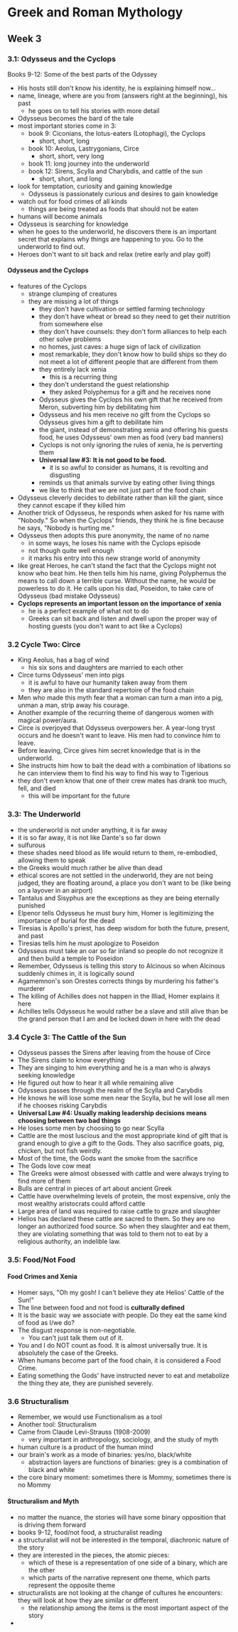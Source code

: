 # Greek and Roman Mythology

## Week 3

### 3.1: Odysseus and the Cyclops

Books 9-12: Some of the best parts of the Odyssey

- His hosts still don't know his identity, he is explaining himself now...
- name, lineage, where are you from (answers right at the beginning), his past
  - he goes on to tell his stories with more detail
- Odysseus becomes the bard of the tale
- most important stories come in 3:
  - book 9: Ciconians, the lotus-eaters (Lotophagi), the Cyclops
    - short, short, long
  - book 10: Aeolus, Lastrygonians, Circe
    - short, short, very long
  - book 11: long journey into the underworld
  - book 12: Sirens, Scylla and Charybdis, and cattle of the sun
    - short, short, and long
- look for temptation, curiosity and gaining knowledge
  - Odysseus is passionately curious and desires to gain knowledge
- watch out for food crimes of all kinds
  - things are being treated as foods that should not be eaten
- humans will become animals
- Odysseus is searching for knowledge
- when he goes to the underworld, he discovers there is an important secret that explains why things are happening to you. Go to the underworld to find out.
- Heroes don't want to sit back and relax (retire early and play golf)

#### Odysseus and the Cyclops

- features of the Cyclops
  - strange clumping of creatures
  - they are missing a lot of things
    - they don't have cultivation or settled farming technology
    - they don't have wheat or bread so they need to get their nutrition from somewhere else
    - they don't have counsels: they don't form alliances to help each other solve problems
    - no homes, just caves: a huge sign of lack of civilization
    - most remarkable, they don't know how to build ships so they do not meet a lot of different people that are different from them
    - they entirely lack xenia
      - this is a recurring thing
    - they don't understand the guest relationship
      - they asked Polyphemus for a gift and he receives none
    - Odysseus gives the Cyclops his own gift that he received from Meron, subverting him by debilitating him
    - Odysseus and his men receive no gift from the Cyclops so Odysseus gives him a gift to debilitate him
    - the giant, instead of demonstrating xenia and offering his guests food, he uses Odysseus' own men as food (very bad manners)
    - Cyclops is not only ignoring the rules of xenia, he is perverting them
    - **Universal law #3: It is not good to be food.**
      - it is so awful to consider as humans, it is revolting and disgusting
    - reminds us that animals survive by eating other living things
    - we like to think that we are not just part of the food chain
- Odysseus cleverly decides to debilitate rather than kill the giant, since they cannot escape if they killed him
- Another trick of Odysseus, he responds when asked for his name with "Nobody." So when the Cyclops' friends, they think he is fine because he says, "Nobody is hurting me."
- Odysseus then adopts this pure anonymity, the name of no name
  - in some ways, he loses his name with the Cyclops episode
  - not though quite well enough
  - it marks his entry into this new strange world of anonymity
- like great Heroes, he can't stand the fact that the Cyclops might not know who beat him. He then tells him his name, giving Polyphemus the means to call down a terrible curse. Without the name, he would be powerless to do it. He calls upon his dad, Poseidon, to take care of Odysseus (bad mistake Odysseus)
- **Cyclops represents an important lesson on the importance of xenia**
  - he is a perfect example of what not to do
  - Greeks can sit back and listen and dwell upon the proper way of hosting guests (you don't want to act like a Cyclops)

### 3.2 Cycle Two: Circe

- King Aeolus, has a bag of wind
  - his six sons and daughters are married to each other
- Circe turns Odysseus' men into pigs
  - it is awful to have our humanity taken away from them
  - they are also in the standard repertoire of the food chain
- Men who made this myth fear that a woman can turn a man into a pig, unman a man, strip away his courage.
- Another example of the recurring theme of dangerous women with magical power/aura.
- Circe is overjoyed that Odysseus overpowers her. A year-long tryst occurs and he doesn't want to leave. His men had to convince him to leave.
- Before leaving, Circe gives him secret knowledge that is in the underworld.
- She instructs him how to bait the dead with a combination of libations so he can interview them to find his way to find his way to Tigerious
- they don't even know that one of their crew mates has drank too much, fell, and died
  - this will be important for the future

### 3.3: The Underworld

- the underworld is not under anything, it is far away
- it is so far away, it is not like Dante's so far down
- sulfurous
- these shades need blood as life would return to them, re-embodied, allowing them to speak
- the Greeks would much rather be alive than dead
- ethical scores are not settled in the underworld, they are not being judged, they are floating around, a place you don't want to be (like being on a layover in an airport)
- Tantalus and Sisyphus are the exceptions as they are being eternally punished
- Elpenor tells Odysseus he must bury him, Homer is legitimizing the importance of burial for the dead
- Tiresias is Apollo's priest, has deep wisdom for both the future, present, and past
- Tiresias tells him he must apologize to Poseidon
- Odysseus must take an oar so far inland so people do not recognize it and then build a temple to Poseidon
- Remember, Odysseus is telling this story to Alcinous so when Alcinous suddenly chimes in, it is logically sound
- Agamemnon's son Orestes corrects things by murdering his father's murderer
- The killing of Achilles does not happen in the Illiad, Homer explains it here
- Achilles tells Odysseus he would rather be a slave and still alive than be the grand person that I am and be locked down in here with the dead

### 3.4 Cycle 3: The Cattle of the Sun

- Odysseus passes the Sirens after leaving from the house of Circe
- The Sirens claim to know everything
- They are singing to him everything and he is a man who is always seeking knowledge
- He figured out how to hear it all while remaining alive
- Odysseus passes through the realm of the Scylla and Carybdis
- He knows he will lose some men near the Scylla, but he will lose all men if he chooses risking Carybdis
- **Universal Law #4: Usually making leadership decisions means choosing between two bad things**
- He loses some men by choosing to go near Scylla
- Cattle are the most luscious and the most appropriate kind of gift that is grand enough to give a gift to the Gods. They also sacrifice goats, pig, chicken, but not fish weirdly.
- Most of the time, the Gods want the smoke from the sacrifice
- The Gods love cow meat
- The Greeks were almost obsessed with cattle and were always trying to find more of them
- Bulls are central in pieces of art about ancient Greek
- Cattle have overwhelming levels of protein, the most expensive, only the most wealthy aristocrats could afford cattle
- Large area of land was required to raise cattle to graze and slaughter
- Helios has declared these cattle are sacred to them. So they are no longer an authorized food source. So when they slaughter and eat them, they are violating something that was told to them not to eat by a religious authority, an indelible law.

### 3.5: Food/Not Food

#### Food Crimes and Xenia

- Homer says, "Oh my gosh! I can't believe they ate Helios' Cattle of the Sun!"
- The line between food and not food is **culturally defined**
- It is the basic way we associate with people. Do they eat the same kind of food as I/we do?
- The disgust response is non-negotiable.
  - You can't just talk them out of it.
- You and I do NOT count as food. It is almost universally true. It is absolutely the case of the Greeks.
- When humans become part of the food chain, it is considered a Food Crime.
- Eating something the Gods' have instructed never to eat and metabolize the thing they ate, they are punished severely.

### 3.6 Structuralism

- Remember, we would use Functionalism as a tool
- Another tool: Structuralism
- Came from Claude Levi-Strauss (1908-2009)
  - very important in anthropology, sociology, and the study of myth
- human culture is a product of the human mind
- our brain's work as a mode of binaries: yes/no, black/white
  - abstraction layers are functions of binaries: grey is a combination of black and white
- the core binary moment: sometimes there is Mommy, sometimes there is no Mommy

#### Structuralism and Myth

- no matter the nuance, the stories will have some binary opposition that is driving them forward
- books 9-12, food/not food, a structuralist reading
- a structuralist will not be interested in the temporal, diachronic nature of the story
- they are interested in the pieces, the atomic pieces:
  - which of these is a representation of one side of a binary, which are the other
  - which parts of the narrative represent one theme, which parts represent the opposite theme
- structuralists are not looking at the change of cultures he encounters: they will look at how they are similar or different
  - the relationship among the items is the most important aspect of the story
- 